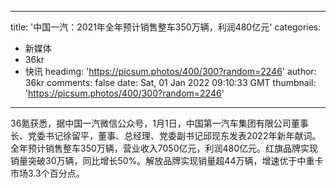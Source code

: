 
---
title: '中国一汽：2021年全年预计销售整车350万辆，利润480亿元'
categories: 
 - 新媒体
 - 36kr
 - 快讯
headimg: 'https://picsum.photos/400/300?random=2246'
author: 36kr
comments: false
date: Sat, 01 Jan 2022 09:10:33 GMT
thumbnail: 'https://picsum.photos/400/300?random=2246'
---

<div>   
36氪获悉，据中国一汽微信公众号，1月1日，中国第一汽车集团有限公司董事长、党委书记徐留平，董事、总经理、党委副书记邱现东发表2022年新年献词。全年预计销售整车350万辆，营业收入7050亿元，利润480亿元。红旗品牌实现销量突破30万辆，同比增长50%。解放品牌实现销量超44万辆，增速优于中重卡市场3.3个百分点。  
</div>
            